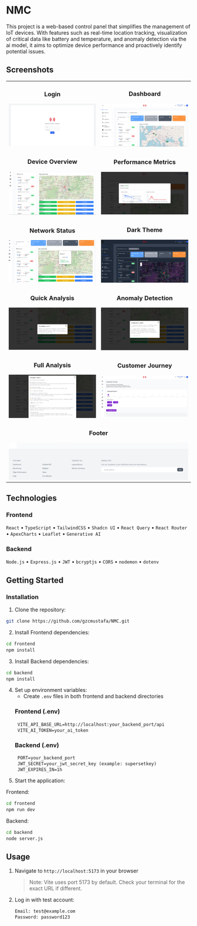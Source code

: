 # NMC

This project is a web-based control panel that simplifies the management of IoT devices. With features such as real-time location tracking, visualization of critical data like battery and temperature, and anomaly detection via the ai model, it aims to optimize device performance and proactively identify potential issues. 

## Screenshots

<div align="center">

<table>
<tr>
<td width="50%">
<h3 align="center">Login</h3>
<img src="./frontend/src/assets/login.png" alt="Login">
</td>
<td width="50%">
<h3 align="center">Dashboard</h3>
<img src="./frontend/src/assets/dashboard-1.png" alt="Dashboard 1">
</td>
</tr>

<tr>
<td width="50%">
<h3 align="center">Device Overview</h3>
<img src="./frontend/src/assets/dashboard-2.png" alt="Dashboard 2">
</td>
<td width="50%">
<h3 align="center">Performance Metrics</h3>
<img src="./frontend/src/assets/dashboard-3.png" alt="Dashboard 3">
</td>
</tr>

<tr>
<td width="50%">
<h3 align="center">Network Status</h3>
<img src="./frontend/src/assets/dashboard-4.png" alt="Dashboard 4">
</td>
<td width="50%">
<h3 align="center">Dark Theme</h3>
<img src="./frontend/src/assets/dashboard-dark-5.png" alt="Dark Mode">
</td>
</tr>

<tr>
<td width="50%">
<h3 align="center">Quick Analysis</h3>
<img src="./frontend/src/assets/quick-analysis.png" alt="Quick Analysis">
</td>
<td width="50%">
<h3 align="center">Anomaly Detection</h3>
<img src="./frontend/src/assets/anomaly-analysis.png" alt="Anomaly Analysis">
</td>
</tr>

<tr>
<td width="50%">
<h3 align="center">Full Analysis</h3>
<img src="./frontend/src/assets/full-analysis.png" alt="Full Analysis">
</td>
<td width="50%">
<h3 align="center">Customer Journey</h3>
<img src="./frontend/src/assets/customer-journey.png" alt="Customer Journey">
</td>
</tr>

<tr>
<td colspan="2">
<h3 align="center">Footer</h3>
<img src="./frontend/src/assets/footer.png" alt="Footer" style="width: 100%;">
</td>
</tr>
</table>

</div>

##  Technologies

### Frontend
`React` • `TypeScript` • `TailwindCSS` • `Shadcn UI` • `React Query` • `React Router` •  `ApexCharts` • `Leaflet` • `Generative AI`

### Backend
`Node.js` • `Express.js` • `JWT` • `bcryptjs` • `CORS` • `nodemon` • `dotenv`


##  Getting Started

### Installation

1. Clone the repository:
```bash
git clone https://github.com/gzcmustafa/NMC.git
```

2. Install Frontend dependencies:
```bash
cd frontend
npm install
```

3. Install Backend dependencies:
```bash
cd backend
npm install
```

4. Set up environment variables:
   - Create `.env` files in both frontend and backend directories
   ### Frontend (.env)
   ```env
    VITE_API_BASE_URL=http://localhost:your_backend_port/api
    VITE_AI_TOKEN=your_ai_token
   ```
   ### Backend (.env)
   ```env
    PORT=your_backend_port
    JWT_SECRET=your_jwt_secret_key (example: supersetkey)
    JWT_EXPIRES_IN=1h
   ```
5. Start the application:

Frontend:
```bash
cd frontend
npm run dev
```

Backend:
```bash
cd backend
node server.js
```

##  Usage

1. Navigate to `http://localhost:5173` in your browser
   > Note: Vite uses port 5173 by default. Check your terminal for the exact URL if different.

2. Log in with test account:
   ```
   Email: test@example.com
   Password: password123
   ```
   

